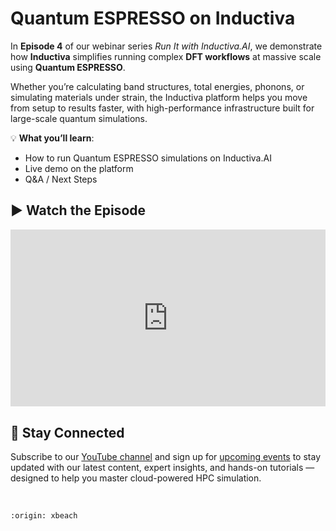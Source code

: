 # Quantum ESPRESSO on Inductiva
In **Episode 4** of our webinar series *Run It with Inductiva.AI*, we demonstrate how 
**Inductiva** simplifies running complex **DFT workflows** at massive scale using **Quantum ESPRESSO**.

Whether you’re calculating band structures, total energies, phonons, or simulating materials under strain, the Inductiva platform helps you move from setup to results faster, with high-performance infrastructure built for large-scale quantum simulations.

💡 **What you’ll learn**:
- How to run Quantum ESPRESSO simulations on Inductiva.AI
- Live demo on the platform
- Q&A / Next Steps

## ▶️ Watch the Episode
<div style="position: relative; padding-bottom: 56.25%; height: 0; overflow: hidden; max-width: 100%;">
  <iframe src="https://www.youtube.com/watch?v=uEgONz6GPiA"
          title="YouTube video player"
          style="position: absolute; top: 0; left: 0; width: 100%; height: 100%; border: 0;"
          allow="accelerometer; autoplay; clipboard-write; encrypted-media; gyroscope; picture-in-picture; web-share"
          allowfullscreen
          referrerpolicy="strict-origin-when-cross-origin">
  </iframe>
</div>

## 📢 Stay Connected
Subscribe to our [YouTube channel](https://www.youtube.com/@inductivaresearchlabs4204) and sign up 
for [upcoming events](https://lu.ma/calendar/cal-xwViWU64Q39XkHQ) to stay updated with our 
latest content, expert insights, and hands-on tutorials — designed to help you master 
cloud-powered HPC simulation.

<br>

```{banner}
:origin: xbeach
```